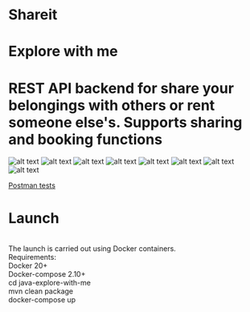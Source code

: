 # Shareit
# Explore with me
# REST API backend for share your belongings with others or rent someone else's. Supports sharing and booking functions

![alt text](https://camo.githubusercontent.com/29f7ea13e1e2082d660fe32b46202f4dbe08e30150765996da34c602b01b1449/68747470733a2f2f696d672e736869656c64732e696f2f62616467652f4a61766153452d31312d6f72616e6765)
![alt text](https://camo.githubusercontent.com/b548fd7da46765466726a44494e83d8606aeb2513a9d7687c0b9f9b8a427ac89/68747470733a2f2f696d672e736869656c64732e696f2f62616467652f537072696e67426f6f742d322e372e322d627269676874677265656e)
![alt text](https://camo.githubusercontent.com/8203f023e757c51d7a3f15cb32f70c0d942104d1d3b9a35e2425d0955ba17e02/68747470733a2f2f696d672e736869656c64732e696f2f62616467652f506f73746772657325323053514c2d31342d626c7565)
![alt text](https://camo.githubusercontent.com/edee671f2be46256b49c8ec6081995724295d7197600346a1c1dee45ba94e671/68747470733a2f2f696d672e736869656c64732e696f2f62616467652f48696265726e6174652d352e362e31302d6c6967687467726579)
![alt text](https://camo.githubusercontent.com/bc775197474a12f116abc937d9e5226549bb0bd1fea8785faf18ac88593b21bc/68747470733a2f2f696d672e736869656c64732e696f2f62616467652f4c6f6d626f6b2d312e382e32342d726564)
![alt text](https://camo.githubusercontent.com/3e1c38e2e140afac2fce4d88802f94f2a48b972fbdf3dcf3a022c583f3d761b7/68747470733a2f2f696d672e736869656c64732e696f2f62616467652f4d6176656e2d342e302e302d677265656e)
![alt text](https://camo.githubusercontent.com/bd4d35ddf431265afa34cad566bfce041be3c99c6a0582708c010fbe25238dac/68747470733a2f2f62616467656e2e6e65742f62616467652f69636f6e2f646f636b65723f69636f6e3d646f636b6572266c6162656c)
![alt text](https://camo.githubusercontent.com/6c75a5adc86ad62280ef996f44a2dbed9d6869833d1a75fc6dd23c78cc7b3626/68747470733a2f2f62616467656e2e6e65742f62616467652f69636f6e2f6769746875623f69636f6e3d676974687562266c6162656c)

<a href="https://github.com/crank056/java-shareit/blob/main/postman/sprint.json">Postman tests</a>



# Launch
<br> The launch is carried out using Docker containers.
<br> Requirements:
<br> Docker 20+
<br> Docker-compose 2.10+
<br> cd java-explore-with-me
<br> mvn clean package
<br> docker-compose up


